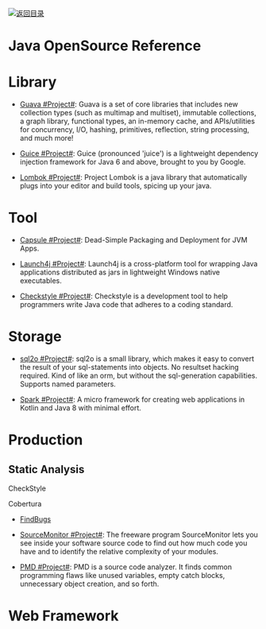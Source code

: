 [![返回目录](https://parg.co/UGo)](https://github.com/wxyyxc1992/Awesome-Reference)

# Java OpenSource Reference

# Library

* [Guava #Project#](https://github.com/google/guava): Guava is a set of core libraries that includes new collection types (such as multimap and multiset), immutable collections, a graph library, functional types, an in-memory cache, and APIs/utilities for concurrency, I/O, hashing, primitives, reflection, string processing, and much more!

* [Guice #Project#](https://github.com/google/guice): Guice (pronounced 'juice') is a lightweight dependency injection framework for Java 6 and above, brought to you by Google.

* [Lombok #Project#](https://projectlombok.org/): Project Lombok is a java library that automatically plugs into your editor and build tools, spicing up your java.

# Tool

* [Capsule #Project#](http://www.capsule.io/user-guide/#getting-capsule): Dead-Simple Packaging and Deployment for JVM Apps.

* [Launch4j #Project#](http://launch4j.sourceforge.net/): Launch4j is a cross-platform tool for wrapping Java applications distributed as jars in lightweight Windows native executables.

* [Checkstyle #Project#](https://github.com/checkstyle/checkstyle): Checkstyle is a development tool to help programmers write Java code that adheres to a coding standard.

# Storage

* [sql2o #Project#](https://github.com/aaberg/sql2o): sql2o is a small library, which makes it easy to convert the result of your sql-statements into objects. No resultset hacking required. Kind of like an orm, but without the sql-generation capabilities. Supports named parameters.

* [Spark #Project#](http://sparkjava.com/): A micro framework for creating web applications in Kotlin and Java 8 with minimal effort.

# Production

## Static Analysis

CheckStyle

Cobertura

* [FindBugs](http://findbugs.sourceforge.net/)

* [SourceMonitor #Project#](http://www.campwoodsw.com/sourcemonitor.html): The freeware program SourceMonitor lets you see inside your software source code to find out how much code you have and to identify the relative complexity of your modules. 

* [PMD #Project#](https://pmd.github.io/): PMD is a source code analyzer. It finds common programming flaws like unused variables, empty catch blocks, unnecessary object creation, and so forth.

# Web Framework
